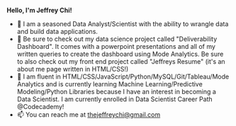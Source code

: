 **Hello, I'm Jeffrey Chi!**
- 👋 I am a seasoned Data Analyst/Scientist with the ability to wrangle data and build data applications.
- 👀 Be sure to check out my data science project called "Deliverability Dashboard". It comes with a powerpoint presentations and all of my written queries to create the dashboard using Mode Analytics. Be sure to also check out my front end project called "Jeffreys Resume" (it's an about me page written in HTML/CSS!)
- 🌱  I am fluent in HTML/CSS/JavaScript/Python/MySQL/Git/Tableau/Mode Analytics and is currently learning Machine Learning/Predictive Modeling/Python Libraries because I have an interest in becoming a Data Scientist. I am currently enrolled in Data Scientist Career Path @Codecademy!
- 📫 You can reach me at thejeffreychi@gmail.com


